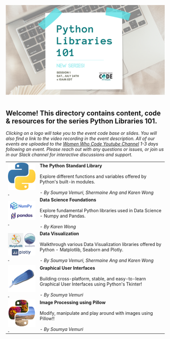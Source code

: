 <a href="https://www.womenwhocode.com"><img alt="Python Libraries 101" align="left" src="images/header.png"></a><br>
<br>
&nbsp;&nbsp;&nbsp;
<br>

## Welcome! This directory contains content, code & resources for the series **Python Libraries 101**.

*Clicking on a logo will take you to the event code base or slides. You will also find a link to the video recording in the event description. All of our events are uploaded to the [Women Who Code Youtube Channel](https://www.youtube.com/channel/UCfMEaBUSABoOsxr7HgSmEdA) 1-3 days following an event. Please reach out with any questions or issues, or join us in our Slack channel for interactive discussions and support.*

<table style= "background-color: transparent; border-color: transparent;">
<tbody>

<tr>
<td style="border: none;" align="left" width="20%"><a href="https://github.com/WomenWhoCode/WWCodePython/tree/master/Python%20Libraries%20Series/Python%20Standard%20Library"><img alt="The Python Standard Library" align="left" src="images/python-stl.png"/>&nbsp;</td>
<td colspan="3"><b>The Python Standard Library</b> 
  <br><br>Explore different functions and variables offered by Python's built-in modules.<br>

  <br> 
<em>- By Soumya Vemuri, Shermaine Ang and Karen Wong </em></td>
</tr>

<tr>
<td style="border: none;" align="left" width="20%"><a href="https://github.com/WomenWhoCode/WWCodePython/tree/master/Python%20Libraries%20Series/Data%20Science%20Foundations"><img alt="Numpy and Pandas" align="left" src="images/datasci.png"/>&nbsp;</td>
<td colspan="3"><b>Data Science Foundations</b> 
  <br><br>Explore fundamental Python libraries used in Data Science - Numpy and Pandas.<br>

  <br> 
<em>- By Karen Wong </em></td>
</tr>

<tr>
<td style="border: none;" align="left" width="20%"><a href="https://github.com/WomenWhoCode/WWCodePython/tree/master/Python%20Libraries%20Series/Data%20Visualization"><img alt="Data Visualization" align="left" src="images/dataviz.png"/>&nbsp;</td>
<td colspan="3"><b>Data Visualization</b> 
  <br><br>Walkthrough various Data Visualization libraries offered by Python - Matplotlib, Seaborn and Plotly.<br>

  <br> 
<em>- By Soumya Vemuri, Shermaine Ang and Karen Wong </em></td>
</tr>

<tr>
<td style="border: none;" align="left" width="20%"><a href="https://github.com/WomenWhoCode/WWCodePython/tree/master/Python%20Libraries%20Series/Graphical%20User%20Interfaces"><img alt="Data Visualization" align="left" src="images/tkinter.png"/>&nbsp;</td>
<td colspan="3"><b>Graphical User Interfaces</b> 
  <br><br>Building cross-platform, stable, and easy-to-learn Graphical User Interfaces using Python's Tkinter!<br>

  <br> 
<em>- By Soumya Vemuri</em></td>
</tr>

<tr>
<td style="border: none;" align="left" width="20%"><a href="https://github.com/WomenWhoCode/WWCodePython/tree/master/Python%20Libraries%20Series/Image%20Processing%20using%20Pillow"><img alt="Pillow" align="left" src="images/pillow.png"/>&nbsp;</td>
<td colspan="3"><b>Image Processing using Pillow</b> 
  <br><br>Modify, manipulate and play around with images using Pillow!!<br>

  <br> 
<em>- By Soumya Vemuri</em></td>
</tr>

